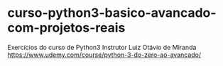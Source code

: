 # curso-python3-basico-avancado-com-projetos-reais
Exercícios do curso  de Python3 
Instrutor Luiz Otávio de Miranda
https://www.udemy.com/course/python-3-do-zero-ao-avancado/
